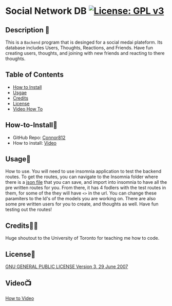 # Social Network DB [![License: GPL v3](https://img.shields.io/badge/License-GPLv3-blue.svg)](https://www.gnu.org/licenses/gpl-3.0)

## Description 📃

This is a `Backend` program that is desinged for a social medai plateform. Its database includes Users, Thoughts, Reactions, and Friends. Have fun creating users, thoughts, and joining with new friends and reacting to there thoughts. 

## Table of Contents

- [How to Install](#how-to-install🔌)
- [Usgae](#usage🔋)
- [Credits](#credits🙏🏻)
- [License](#license🔑)
- [Video How To](#video📺)

## How-to-Install🔌

* GitHub Repo: [Connor812](https://github.com/Connor812/Social-Network-DB)
* How to install: [Video](https://drive.google.com/file/d/1EzMZgx8F_Go7OFLUdwN1JWykt1d1HHK4/view)

## Usage🔋

How to use. You will need to use insomnia application to test the backend routes. To get the routes, you can navigate to the Insomnia folder where there is a [json file](./Insomnia%20/Socail%20Network%20DB%20Insomnia.json) that you can save, and import into insomnia to have all the pre written routes for you. From there, it has 4 fodlers with the test routes in them, for some of the they will have `<>` in the url. You can change these paramiters to the Id's of the models you are working on. There are also some pre written users for you to create, and thoughts as well. Have fun testing out the routes!

## Credits🙏🏻

Huge shoutout to the University of Toronto for teaching me how to code.

## License🔑

[GNU GENERAL PUBLIC LICENSE Version 3, 29 June 2007](https://www.gnu.org/licenses)

## Video📺

[How to Video](https://drive.google.com/file/d/1EzMZgx8F_Go7OFLUdwN1JWykt1d1HHK4/view)